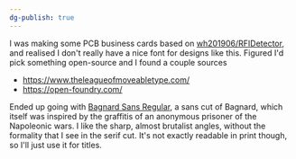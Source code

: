 ```yaml
---
dg-publish: true
---
```

I was making some PCB business cards based on [wh201906/RFIDetector](https://github.com/wh201906/RFIDetector/), and realised I don't really have a nice font for designs like this.
Figured I'd pick something open-source and I found a couple sources
* https://www.theleagueofmoveabletype.com/
* https://open-foundry.com/

Ended up going with [Bagnard Sans Regular](https://open-foundry.com/fonts/bagnard_sans_regular), a sans cut of Bagnard, which itself was inspired by the graffitis of an anonymous prisoner of the Napoleonic wars.
I like the sharp, almost brutalist angles, without the formality that I see in the serif cut. It's not exactly readable in print though, so I'll just use it for titles.